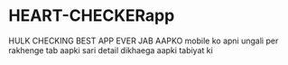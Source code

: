 # HEART-CHECKERapp
HULK CHECKING BEST APP EVER JAB AAPKO mobile ko apni ungali per rakhenge tab aapki sari detail dikhaega aapki tabiyat ki
